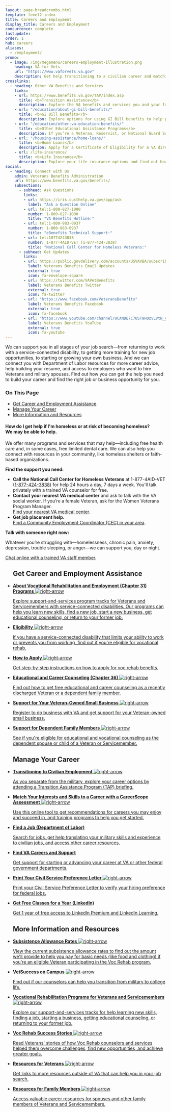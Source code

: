 ```yaml
---
layout: page-breadcrumbs.html
template: level2-index
title: Careers and Employment
display_title: Careers and Employment
concurrence: complete
lastupdate:
order: 1
hub: careers
aliases:
  - /employment/
promo:
  - image: /img/megamenu/careers-employment-illustration.png
    heading: VA for Vets
    url: "https://www.vaforvets.va.gov"
    description: Get help transitioning to a civilian career and matching your skills and experiences to VA job opportunities.
crosslinks:
  - heading: Other VA Benefits and Services
    links:
    - url: https://www.benefits.va.gov/TAP/index.asp
      title: <b>Transition Assistance</b>
      description: Explore the VA benefits and services you and your family may qualify for, and get help transitioning to VA support as you separate from the military.
    - url: "/education/about-gi-bill-benefits/"
      title: <b>GI Bill Benefits</b>
      description: Explore options for using GI Bill benefits to help pay for school or training, and find out what benefits you can get.
    - url: "/education/other-va-education-benefits/"
      title: <b>Other Educational Assistance Programs</b>
      description: If you’re a Veteran, Reservist, or National Guard Soldier who doesn’t qualify for the Post-9/11 GI Bill, see if you can get education benefits through other VA programs.
    - url: "/housing-assistance/home-loans/"
      title: <b>Home Loans</b>
      description: Apply for a Certificate of Eligibility for a VA direct or VA-backed home loan to build, buy, improve, or refinance a home.
    - url: /life-insurance/
      title: <b>Life Insurance</b>
      description: Explore your life insurance options and find out how to apply as a Servicemember, Veteran, or family member.
social:
  - heading: Connect with Us
    admin: Veterans Benefits Administration
    url: https://www.benefits.va.gov/benefits/
    subsections:
      - subhead: Ask Questions
        links:
        - url: https://iris.custhelp.va.gov/app/ask
          label: "Ask a Question Online"
        - url: tel:1-800-827-1000
          number: 1-800-827-1000
          title: "VA Benefits Hotline:"
        - url: tel:1-800-983-0937
          number: 1-800-983-0937
          title: "eBenefits Technical Support:"
        - url: tel:18774243838
          number: 1-877-4AID-VET (1-877-424-3838)
          title: "National Call Center for Homeless Veterans:"
      - subhead: Get Updates
        links:
        - url: https://public.govdelivery.com/accounts/USVAVBA/subscriber/new
          label: Veterans Benefits Email Updates
          external: true
          icon: fa-envelope-square
        - url: https://twitter.com/VAVetBenefits
          label: Veterans Benefits Twitter
          external: true
          icon: fa-twitter
        - url: "https://www.facebook.com/VeteransBenefits"
          label: Veterans Benefits Facebook
          external: true
          icon: fa-facebook
        - url: "https://www.youtube.com/channel/UCANDE7C7UST9HOzvLVtN_yg"
          label: Veterans Benefits YouTube
          external: true
          icon: fa-youtube
---
```


<p class="va-introtext">
We can support you in all stages of your job search—from returning to work with a service-connected disability, to getting more training for new job opportunities, to starting or growing your own business. And we can connect you with Department of Labor resources for more career advice, help building your resume, and access to employers who want to hire Veterans and military spouses. Find out how you can get the help you need to build your career and find the right job or business opportunity for you.
</p>

<h3>On This Page</h3>

<ul>
  <li><a href="#get">Get Career and Employment Assistance</a></li>
  <li><a href="#manage">Manage Your Career</a></li>
  <li><a href="#more">More Information and Resources</a></li>
</ul>

<div class="usa-alert usa-alert-warning">
  <div class="usa-alert-body">
    <h4 class="usa-alert-title">How do I get help if I'm homeless or at risk of becoming homeless?<br><a id="crisis-expander-link">We may be able to help</a>.</h4>
    <div id="crisis-expander-content" class="expander-content expander-content-closed">
      <div class="expander-content-inner usa-alert-text">
        <p>We offer many programs and services that may help—including free health care and, in some cases, free limited dental care. We can also help you connect with resources in your community, like homeless shelters or faith-based organizations.</p>
        <p><b>Find the support you need:</p>
        <ul>
          <li>Call the National Call Center for Homeless Veterans</b> at 1-877-4AID-VET (<a href="tel:+18774243838">1-877-424-3838</a>) for help 24 hours a day, 7 days a week. You'll talk privately with a trained VA counselor for free.
          <li><b>Contact your nearest VA medical center</b> and ask to talk with the VA social worker. If you’re a female Veteran, ask for the Women Veterans Program Manager. <br>
            <a href="/facilities/">Find your nearest VA medical center</a>.</li>
          <li><b>Get job placement help.</b><br>
            <a href="https://www.va.gov/homeless/cec-contacts.asp">Find a Community Employment Coordinator (CEC) in your area</a>.</li>
        </ul>
        <p><b>Talk with someone right now:</b>
        <p>Whatever you’re struggling with—homelessness, chronic pain, anxiety, depression, trouble sleeping, or anger—we can support you, day or night.</p>
        <a href="https://www.veteranscrisisline.net/ChatTermsOfService.aspx?account=Homeless%20Veterans%20Chat" class="no-external-icon" >Chat online with a trained VA staff member</a>.</p>
      </div>
    </div>
  </div>
</div>

<script type="text/javascript">

  // Toggle the expandable crisis info
  document.getElementById('crisis-expander-link')
    .addEventListener('click', function () {
      document.getElementById('crisis-expander-content').classList.toggle('expander-content-closed');
    });
</script>

<section class='usa-grid'>
  <div class="va-h-ruled--stars"></div>
</section>

<ul id="get" class="hub-page-link-list">
  <h2 class="hub-page-link-list--title">
    Get Career and Employment Assistance
  </h2>
  <li class="hub-page-link-list--item">
    <a href="/careers-employment/vocational-rehabilitation/programs/">
      <span class="hub-page-link-list--header">
        <b>About Vocational Rehabilitation and Employment (Chapter 31) Programs</b>
        <img class="all-link-arrow" src="/img/arrow-right-blue.svg" alt="right-arrow" />
      </span>
      <p class="va-nav-linkslist-description">Explore support-and-services program tracks for Veterans and Servicemembers with service-connected disabilities. Our programs can help you learn new skills, find a new job, start a new business, get educational counseling, or return to your former job.</p>
    </a>
  </li>
  <li class="hub-page-link-list--item">
    <a href="/careers-employment/vocational-rehabilitation/eligibility/">
      <span class="hub-page-link-list--header">
        <b>Eligibility</b>
        <img class="all-link-arrow" src="/img/arrow-right-blue.svg" alt="right-arrow" />
      </span>
      <p class="va-nav-linkslist-description">If you have a service-connected disability that limits your ability to work or prevents you from working, find out if you're eligible for vocational rehab.</p>
    </a>
  </li>
  <li class="hub-page-link-list--item">
    <a href="/careers-employment/vocational-rehabilitation/how-to-apply/">
      <span class="hub-page-link-list--header">
        <b>How to Apply</b>
        <img class="all-link-arrow" src="/img/arrow-right-blue.svg" alt="right-arrow" />
      </span>
      <p class="va-nav-linkslist-description">Get step-by-step instructions on how to apply for voc rehab benefits.</p>
    </a>
  </li>
  <li class="hub-page-link-list--item">
    <a href="/careers-employment/education-and-career-counseling/">
      <span class="hub-page-link-list--header">
        <b>Educational and Career Counseling (Chapter 36)</b>
        <img class="all-link-arrow" src="/img/arrow-right-blue.svg" alt="right-arrow" />
      </span>
      <p class="va-nav-linkslist-description">Find out how to get free educational and career counseling as a recently discharged Veteran or a dependent family member. </p>
    </a>
  </li>
  <li class="hub-page-link-list--item">
    <a href="/careers-employment/veteran-owned-business-support/">
      <span class="hub-page-link-list--header">
        <b>Support for Your Veteran-Owned Small Business</b>
        <img class="all-link-arrow" src="/img/arrow-right-blue.svg" alt="right-arrow" />
      </span>
      <p class="va-nav-linkslist-description">Register to do business with VA and get support for your Veteran-owned small business.</p>
    </a>
  </li>
  <li class="hub-page-link-list--item">
    <a href="/careers-employment/dependent-benefits/">
      <span class="hub-page-link-list--header">
        <b>Support for Dependent Family Members</b>
        <img class="all-link-arrow" src="/img/arrow-right-blue.svg" alt="right-arrow" />
      </span>
      <p class="va-nav-linkslist-description">See if you're eligible for educational and vocational counseling as the dependent spouse or child of a Veteran or Servicemember.</p>
    </a>
  </li>
</ul>
<section class='usa-grid'>
  <div class="va-h-ruled--stars"></div>
</section>
<ul id="manage" class="hub-page-link-list">
  <h2 class="hub-page-link-list--title">
    Manage Your Career
  </h2>
  <li class="hub-page-link-list--item">
    <a href="https://www.benefits.va.gov/vocrehab/transitioning_from_service.asp">
      <span class="hub-page-link-list--header">
        <b>Transitioning to Civilian Employment</b>
        <img class="all-link-arrow" src="/img/arrow-right-blue.svg" alt="right-arrow" />
      </span>
      <p class="va-nav-linkslist-description">As you separate from the military, explore your career options by attending a Transition Assistance Program (TAP) briefing.</p>
    </a>
  </li>
  <li class="hub-page-link-list--item">
    <a href="/careers-employment/careerscope-skills-assessment/">
      <span class="hub-page-link-list--header">
        <b>Match Your Interests and Skills to a Career with a CareerScope Assessment</b>
        <img class="all-link-arrow" src="/img/arrow-right-blue.svg" alt="right-arrow" />
      </span>
      <p class="va-nav-linkslist-description">Use this online tool to get recommendations for careers you may enjoy and succeed in, and training programs to help you get started.</p>
    </a>
  </li>
  <li class="hub-page-link-list--item">
    <a class="no-external-icon" href="https://dol.gov/veterans/findajob/" target="_blank" rel="noopener">
      <span class="hub-page-link-list--header">
        <b>Find a Job (Department of Labor)</b>
        <i class="external-link-icon-black"></i>
      </span>
      <p class="va-nav-linkslist-description">Search for jobs, get help translating your military skills and experience to civilian jobs, and access other career resources.</p>
    </a>
  </li>
  <li class="hub-page-link-list--item">
    <a class="no-external-icon" href="https://www.va.gov/jobs/?utm_source=jobs_button&utm_campaign=ChooseVA_Website_Buttons">
      <span class="hub-page-link-list--header">
        <b>Find VA Careers and Support</b>
        <i class="external-link-icon-black"></i>
      </span>
      <p class="va-nav-linkslist-description">Get support for starting or advancing your career at VA or other federal government departments.</p>
    </a>
  </li>
  <li class="hub-page-link-list--item">
    <a href="/records/download-va-letters/">
      <span class="hub-page-link-list--header">
        <b>Print Your Civil Service Preference Letter</b>
        <img class="all-link-arrow" src="/img/arrow-right-blue.svg" alt="right-arrow" />
      </span>
      <p class="va-nav-linkslist-description">Print your Civil Service Preference Letter to verify your hiring preference for federal jobs.</p>
    </a>
  </li>
  <li class="hub-page-link-list--item">
    <a class="no-external-icon" href="https://linkedinforgood.linkedin.com/programs/veterans" target="_blank" rel="noopener">
      <span class="hub-page-link-list--header">
        <b>Get Free Classes for a Year (LinkedIn)</b>
        <i class="external-link-icon-black"></i>
      </span>
      <p class="va-nav-linkslist-description">Get 1 year of free access to LinkedIn Premium and LinkedIn Learning.</p>
    </a>
  </li>
</ul>
<section class='usa-grid'>
  <div class="va-h-ruled--stars"></div>
</section>
<ul id="more" class="hub-page-link-list">
  <h2 class="hub-page-link-list--title">
    More Information and Resources
  </h2>
  <li class="hub-page-link-list--item">
    <a href="https://benefits.va.gov/VOCREHAB/subsistence_allowance_rates.asp">
      <span class="hub-page-link-list--header">
        <b>Subsistence Allowance Rates</b>
        <img class="all-link-arrow" src="/img/arrow-right-blue.svg" alt="right-arrow" />
      </span>
      <p class="va-nav-linkslist-description">View the current subsistence allowance rates to find out the amount we'll provide to help you pay for basic needs (like food and clothing) if you're an eligible Veteran participating in the Voc Rehab program.</p>
    </a>
  </li>
  <li class="hub-page-link-list--item">
    <a href="/careers-employment/vetsuccess-on-campus/">
      <span class="hub-page-link-list--header">
        <b>VetSuccess on Campus</b>
        <img class="all-link-arrow" src="/img/arrow-right-blue.svg" alt="right-arrow" />
      </span>
      <p class="va-nav-linkslist-description">Find out if our counselors can help you transition from military to college life.</p>
    </a>
  </li>
  <li class="hub-page-link-list--item">
    <a href="https://www.benefits.va.gov/vocrehab/program_definitions.asp">
      <span class="hub-page-link-list--header">
        <b>Vocational Rehabilitation Programs for Veterans and Servicemembers</b>
        <img class="all-link-arrow" src="/img/arrow-right-blue.svg" alt="right-arrow" />
      </span>
      <p class="va-nav-linkslist-description">Explore our support-and-services tracks for help learning new skills, finding a job, starting a business, getting educational counseling, or returning to your former job.</p>
    </a>
  </li>
  <li class="hub-page-link-list--item">
    <a href="https://www.benefits.va.gov/vocrehab/success_stories.asp">
      <span class="hub-page-link-list--header">
        <b>Voc Rehab Success Stories</b>
        <img class="all-link-arrow" src="/img/arrow-right-blue.svg" alt="right-arrow" />
      </span>
      <p class="va-nav-linkslist-description">Read Veterans' stories of how Voc Rehab counselors and services helped them overcome challenges, find new opportunities, and achieve greater goals.</p>
    </a>
  </li>
  <li class="hub-page-link-list--item">
    <a href="/careers-employment/veteran-resources/">
      <span class="hub-page-link-list--header">
        <b>Resources for Veterans</b>
        <img class="all-link-arrow" src="/img/arrow-right-blue.svg" alt="right-arrow" />
      </span>
      <p class="va-nav-linkslist-description">Get links to more resources outside of VA that can help you in your job search.</p>
    </a>
  </li>
  <li class="hub-page-link-list--item">
    <a href="/careers-employment/family-resources/">
      <span class="hub-page-link-list--header">
        <b>Resources for Family Members</b>
        <img class="all-link-arrow" src="/img/arrow-right-blue.svg" alt="right-arrow" />
      </span>
      <p class="va-nav-linkslist-description">Access valuable career resources for spouses and other family members of Veterans and Servicemembers.</p>
    </a>
  </li>
</ul>